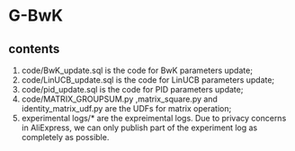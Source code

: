 # G-BwK

## contents
1. code/BwK_update.sql is the code for BwK parameters update;
2. code/LinUCB_update.sql is the code for LinUCB parameters update;
3. code/pid_update.sql is the code for PID parameters update;
4. code/MATRIX_GROUPSUM.py ,matrix_square.py and identity_matrix_udf.py are the UDFs for matrix operation;
5. experimental logs/* are the expreimental logs. Due to privacy concerns in AliExpress, we can only publish part of the experiment log as completely as possible. 

